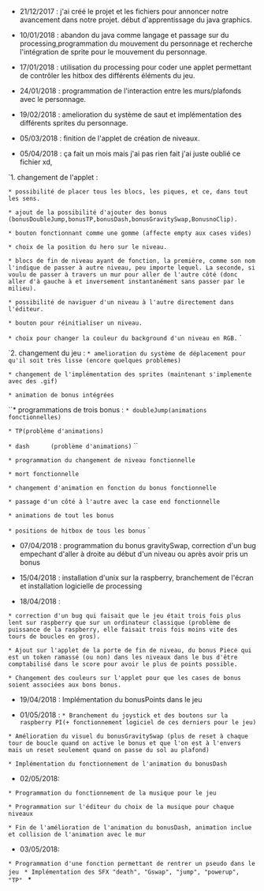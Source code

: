 * 21/12/2017 : j'ai créé le projet et les fichiers pour annoncer notre avancement dans notre projet. début d'apprentissage du java        graphics.

* 10/01/2018 : abandon du java comme langage et passage sur du processing,programmation du mouvement du personnage et recherche l'intégration de sprite pour le mouvement du personnage.

* 17/01/2018 : utilisation du processing pour coder une applet permettant de contrôler les hitbox des différents éléments du jeu.
* 24/01/2018 : programmation de l'interaction entre les murs/plafonds avec le personnage.

* 19/02/2018 : amelioration du système de saut et implémentation des différents sprites du personnage.
* 05/03/2018 : finition de l'applet de création de niveaux.

* 05/04/2018 : ça fait un mois mais j'ai pas rien fait j'ai juste oublié ce fichier xd,

`1. changement de l'applet :

``* possibilité de placer tous les blocs, les piques, et ce, dans tout les sens.``

``* ajout de la possibilité d'ajouter des bonus (bonusDoubleJump,bonusTP,bonusDash,bonusGravitySwap,BonusnoClip).``

``* bouton fonctionnant comme une gomme (affecte empty aux cases vides)``

``* choix de la position du hero sur le niveau.``

``* blocs de fin de niveau ayant de fonction, la première, comme son nom l'indique de passer à autre niveau, peu importe lequel. La seconde, si voulu de passer à travers un mur pour aller de l'autre côté (donc aller d'à gauche à et inversement instantanément sans passer par le milieu).``

``* possibilité de naviguer d'un niveau à l'autre directement dans l'éditeur.``

``* bouton pour réinitialiser un niveau.``

``* choix pour changer la couleur du background d'un niveau en RGB.``
`

`2. changement du jeu : 
``* amelioration du système de déplacement pour qu'il soit très lisse (encore quelques problèmes)``

``* changement de l'implémentation des sprites (maintenant s'implemente avec des .gif)``

``* animation de bonus intégrées``

``* programmations de trois bonus :
```* doubleJump(animations fonctionnelles)```

```* TP(problème d'animations)```

```* dash      (problème d'animations)```
``
                                    
``* programmation du changement de niveau fonctionnelle``

``* mort fonctionnelle``

``* changement d'animation en fonction du bonus fonctionnelle``

``* passage d'un côté à l'autre avec la case end fonctionnelle``

``* animations de tout les bonus``

``* positions de hitbox de tous les bonus``
`
                                 
                                 
 * 07/04/2018 : programmation du bonus gravitySwap, correction d'un bug empechant d'aller à droite au début d'un niveau ou après avoir pris un bonus
             
 * 15/04/2018 : installation d'unix sur la raspberry, branchement de l'écran et installation logicielle de processing
 
 * 18/04/2018 :
 
 `* correction d'un bug qui faisait que le jeu était trois fois plus lent sur raspberry que sur un ordinateur classique (problème de puissance de la raspberry, elle faisait trois fois moins vite des tours de boucles en gros).` 

`* Ajout sur l'applet de la porte de fin de niveau, du bonus Piece qui est un token ramassé (ou non) dans les niveaux dans le bus d'être comptabilisé dans le score pour avoir le plus de points possible.`
 
 `* Changement des couleurs sur l'applet pour que les cases de bonus soient associées aux bons bonus.`
 
* 19/04/2018 : Implémentation du bonusPoints dans le jeu

* 01/05/2018 : 
`* Branchement du joystick et des boutons sur la raspberry PI(+ fonctionnement logiciel de ces derniers pour le jeu)`

`* Amélioration du visuel du bonusGravitySwap (plus de reset à chaque tour de boucle quand on active le bonus et que l'on est à l'envers mais un reset seulement quand on passe du sol au plafond)`

`* Implémentation du fonctionnement de l'animation du bonusDash`

* 02/05/2018:

`* Programmation du fonctionnement de la musique pour le jeu `

`* Programmation sur l'éditeur du choix de la musique pour chaque niveaux `

`* Fin de l'amélioration de l'animation du bonusDash, animation inclue et collision de l'animation avec le mur`

* 03/05/2018:

`* Programmation d'une fonction permettant de rentrer un pseudo dans le jeu `
`* Implémentation des SFX "death", "Gswap", "jump", "powerup", "TP" `
*

